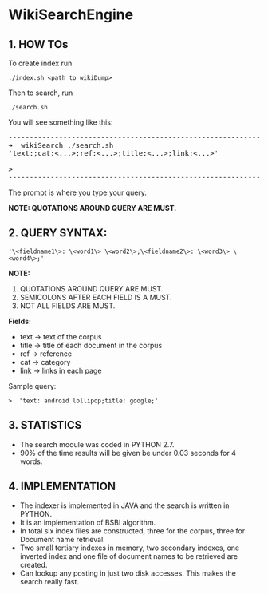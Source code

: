 # WikiSearchEngine

## 1. HOW TOs

To create index run

`./index.sh <path to wikiDump>`

Then to search, run

`./search.sh`

You will see something like this:
<pre>
---------------------------------------------------------------------------------
➜  wikiSearch ./search.sh
'text:<words seperated by spaces>;cat:<...>;ref:<...>;title:<...>;link:<...>'

> 
---------------------------------------------------------------------------------
</pre>

The prompt is where you type your query.

**NOTE: QUOTATIONS AROUND QUERY ARE MUST.**


## 2. QUERY SYNTAX:  
`'\<fieldname1\>: \<word1\> \<word2\>;\<fieldname2\>: \<word3\> \<word4\>;'`

**NOTE:**
1. QUOTATIONS AROUND QUERY ARE MUST.
2. SEMICOLONS AFTER EACH FIELD IS A MUST.
3. NOT ALL FIELDS ARE MUST.

**Fields:**
* text -> text of the corpus
* title -> title of each document in the corpus
* ref -> reference
* cat -> category
* link -> links in each page

Sample query: 

`>  'text: android lollipop;title: google;'`


## 3. STATISTICS

* The search module was coded in PYTHON 2.7.
* 90% of the time results will be given be under 0.03 seconds for 4 words.


## 4. IMPLEMENTATION

* The indexer is implemented in JAVA and the search is written in PYTHON.
* It is an implementation of BSBI algorithm.
* In total six index files are constructed, three for the corpus, three for Document name retrieval.
* Two small tertiary indexes in memory, two secondary indexes, one inverted index and one file of document names to be retrieved are created.
* Can lookup any posting in just two disk accesses. This makes the search really fast.
